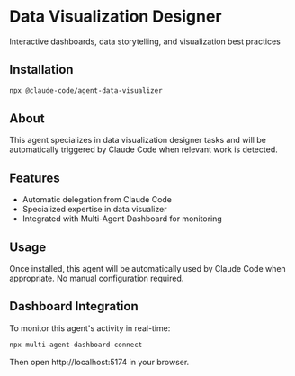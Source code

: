 # Data Visualization Designer

Interactive dashboards, data storytelling, and visualization best practices

## Installation

```bash
npx @claude-code/agent-data-visualizer
```

## About

This agent specializes in data visualization designer tasks and will be automatically triggered by Claude Code when relevant work is detected.

## Features

- Automatic delegation from Claude Code
- Specialized expertise in data visualizer
- Integrated with Multi-Agent Dashboard for monitoring

## Usage

Once installed, this agent will be automatically used by Claude Code when appropriate. No manual configuration required.

## Dashboard Integration

To monitor this agent's activity in real-time:

```bash
npx multi-agent-dashboard-connect
```

Then open http://localhost:5174 in your browser.
